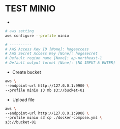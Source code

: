 # TEST MINIO

*

```bash
# aws setting
aws configure --profile minio

# ----------
# AWS Access Key ID [None]: hogeaccess
# AWS Secret Access Key [None]: hogesecret
# Default region name [None]: ap-northeast-1
# Default output format [None]: [NO INPUT & ENTER]
```

* Create bucket

```bash
aws \
--endpoint-url http://127.0.0.1:9900 \
--profile minio s3 mb s3://bucket-01
```

* Upload file

```bash
aws \
--endpoint-url http://127.0.0.1:9900 \
--profile minio s3 cp ./docker-compose.yml \
s3://bucket-01
```
